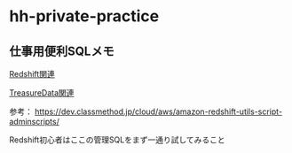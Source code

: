 # hh-private-practice


## 仕事用便利SQLメモ

[Redshift関連](/redshift/README.md)


[TreasureData関連](/treasuredata/README.md)


参考：
https://dev.classmethod.jp/cloud/aws/amazon-redshift-utils-script-adminscripts/

Redshift初心者はここの管理SQLをまず一通り試してみること

